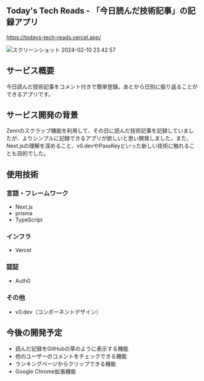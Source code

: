 ## Today's Tech Reads - 「今日読んだ技術記事」の記録アプリ

https://todays-tech-reads.vercel.app/

![スクリーンショット 2024-02-10 23 42 57](https://github.com/yoiyoicho/todays_tech_reads/assets/97581501/10a71f0d-7db4-498c-8ea3-fd9277e8f416)

## サービス概要

今日読んだ技術記事をコメント付きで簡単登録。あとから日別に振り返ることができるアプリです。

## サービス開発の背景

Zennのスクラップ機能を利用して、その日に読んだ技術記事を記録していましたが、よりシンプルに記録できるアプリが欲しいと思い開発しました。また、Next.jsの理解を深めること、v0.devやPassKeyといった新しい技術に触れることも目的でした。

## 使用技術

### 言語・フレームワーク

- Next.js
- prisma
- TypeScript

### インフラ

- Vercel

### 認証

- Auth0

### その他

- v0.dev（コンポーネントデザイン）

## 今後の開発予定

- 読んだ記録をGitHubの草のように表示する機能
- 他のユーザーのコメントをチェックできる機能
- ランキングページからクリップできる機能
- Google Chrome拡張機能
